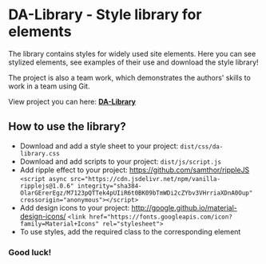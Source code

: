 # DA-Library - Style library for elements
The library contains styles for widely used site elements.
Here you can see stylized elements, see examples of their use and download the style library!

The project is also a team work, which demonstrates the authors' skills to work in a team using Git.

View project you can here: [**DA-Library**](https://dimatarhan.github.io/da-library/dist/index.html)

## How to use the library?
* Download and add a style sheet to your project: ```dist/css/da-library.css```
* Download and add scripts to your project: ```dist/js/script.js```
* Add ripple effect to your project: https://github.com/samthor/rippleJS
```<script async src="https://cdn.jsdelivr.net/npm/vanilla-ripplejs@1.0.6" integrity="sha384-OlarGErerEgz/M7123pQTTek4pUIiR6t0BK09bTmWDi2cZYbv3VHrriaXDnA0Oup" crossorigin="anonymous"></script>```
* Add design icons to your project: http://google.github.io/material-design-icons/
```<link href="https://fonts.googleapis.com/icon?family=Material+Icons" rel="stylesheet">```
* To use styles, add the required class to the corresponding element
### Good luck!
